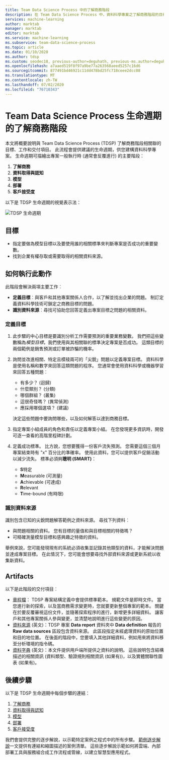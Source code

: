 ```yaml
---
title: Team Data Science Process 中的了解商務階段
description: 在 Team Data Science Process 中，資料科學專案之了解商務階段的目標、工作和交付項目。
services: machine-learning
author: marktab
manager: marktab
editor: marktab
ms.service: machine-learning
ms.subservice: team-data-science-process
ms.topic: article
ms.date: 01/10/2020
ms.author: tdsp
ms.custom: seodec18, previous-author=deguhath, previous-ms.author=deguhath
ms.openlocfilehash: a7aaed519f8f97a9be77a263568aeed5257c16d6
ms.sourcegitcommit: 877491bd46921c11dd478bd25fc718ceee2dcc08
ms.translationtype: MT
ms.contentlocale: zh-TW
ms.lasthandoff: 07/02/2020
ms.locfileid: "76710343"
---
```

# <a name="the-business-understanding-stage-of-the-team-data-science-process-lifecycle"></a>Team Data Science Process 生命週期的了解商務階段

本文將概要說明與 Team Data Science Process (TDSP) 了解商務階段相關聯的目標、工作和交付項目。 此流程會提供建議的生命週期，供您建構資料科學專案。 生命週期可描繪出專案一般執行時 (通常會反覆進行) 的主要階段：

   1. **了解商務**
   2. **資料取得與認知**
   3. **模型**
   4. **部署**
   5. **客戶接受度**

以下是 TDSP 生命週期的視覺表示法： 

![TDSP 生命週期](./media/lifecycle/tdsp-lifecycle2.png) 


## <a name="goals"></a>目標
* 指定要做為模型目標以及要使用誰的相關標準來判斷專案是否成功的重要變數。
* 找到企業有權存取或需要取得的相關資料來源。

## <a name="how-to-do-it"></a>如何執行此動作
此階段會解決兩項主要工作︰ 

   * **定義目標**︰與客戶和其他專案關係人合作，以了解並找出企業的問題。 制訂定義資料科學技術可鎖定之商務目標的問題。
   * **識別資料來源**︰尋找可協助您回答定義出專案目標之問題的相關資料。

### <a name="define-objectives"></a>定義目標
1. 此步驟的中心目標是要識別分析工作需要預測的重要業務變數。 我們把這些變數稱為*模型目標*，我們使用與其相關聯的標準決定專案是否成功。 這類目標的兩個範例是銷售預測或訂單被詐騙的機率。

2. 詢問並改進相關、特定且模稜兩可的「尖銳」問題以定義專案目標。 資料科學是使用名稱和數字來回答這類問題的程序。 您通常會使用資料科學或機器學習來回答五種問題︰
 
   * 有多少？ (迴歸)
   * 什麼類別？ (分類)
   * 哪個群組？ (叢集)
   * 這很奇怪嗎？ (異常偵測)
   * 應採用哪個選項？ (建議)

   決定這些問題中要詢問哪些，以及如何解答以達到商務目標。

3. 指定專案小組成員的角色和責任以定義專案小組。 在您發現更多資訊時，開發可逐一查看的高階里程碑計劃。 

4. 定義成功標準。 比方說，您想要獲得一份客戶流失預測。 您需要這個三個月專案結束時有 "x" 百分比的準確率。 使用此資料，您可以提供客戶促銷活動以減少流失。 標準必須夠**聰明 (SMART)**： 

   * **S**特定 
   * **M**easurable (可測量)
   * **A**chievable (可達成) 
   * **R**elevant 
   * **T**ime-bound (有時限) 

### <a name="identify-data-sources"></a>識別資料來源
識別包含已知的尖銳問題解答範例之資料來源。 尋找下列資料︰

* 與問題相關的資料。 您有目標的量值和與目標相關的特徵嗎？
* 可精確測量模型目標和感興趣之特徵的資料。

舉例來說，您可能發現現有的系統必須收集並記錄其他類型的資料，才能解決問題並達成專案目標。 在此情況下，您可能會想要尋找外部資料來源或更新系統以收集新資料。

## <a name="artifacts"></a>Artifacts
以下是此階段的交付項目︰

   * [章程檔](https://github.com/Azure/Azure-TDSP-ProjectTemplate/blob/master/Docs/Project/Charter.md)： TDSP 專案結構定義中會提供標準範本。 規範文件是即時文件。 當您進行新的探索，以及當商務需求變更時，您就要更新整個專案的範本。 關鍵在於要反覆審視這份文件，並隨著探索程序的進行，新增更多詳細資料。 讓客戶和其他專案關係人參與變更，並清楚地說明進行這些變更的原因。  
   * [資料來源](https://github.com/Azure/Azure-TDSP-ProjectTemplate/blob/master/Docs/Data_Report/Data%20Defintion.md#raw-data-sources) \(英文\)：TDSP 專案 **Data report** 資料夾中 **Data definition** 報告的 **Raw data sources** 區段包含資料來源。 此區段指定未經處理資料的原始位置和目的地位置。 在後面的階段中，您要填入其他詳細資料，例如用來將資料移至分析環境的指令碼。  
   * [資料字典](https://github.com/Azure/Azure-TDSP-ProjectTemplate/tree/master/Docs/Data_Dictionaries) \(英文\)：本文件提供用戶端所提供之資料的說明。 這些說明包含結構描述的相關資訊 (資料類型、驗證規則相關資訊 (如果有))，以及實體關聯性圖表 (如果有)。

## <a name="next-steps"></a>後續步驟

以下是 TDSP 生命週期中每個步驟的連結：

   1. [了解商務](lifecycle-business-understanding.md)
   2. [資料取得與認知](lifecycle-data.md)
   3. [模型](lifecycle-modeling.md)
   4. [部署](lifecycle-deployment.md)
   5. [客戶接受度](lifecycle-acceptance.md)

我們會提供完整的逐步解說，以示範特定案例之程式中的所有步驟。 [範例逐步解說](walkthroughs.md)一文提供有連結和縮圖描述的案例清單。 這些逐步解說示範如何將雲端、內部部署工具與服務組合成工作流程或管線，以建立智慧型應用程式。 
